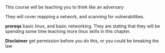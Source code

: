 This course will be teaching you to think like an adversary

They will cover mapping a network, and scanning for vulnerabilities.

**prereqs** basic linux, and basic networking. They are stating that they will be spending some time teaching more linux skills in this chapter.

**Disclaimer** get permission before you do this, or you could be breaking the law
